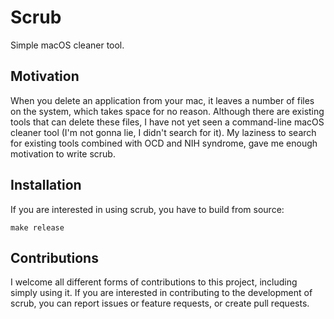 # Scrub

Simple macOS cleaner tool.

## Motivation

When you delete an application from your mac, it leaves a number of files on
the system, which takes space for no reason. Although there are existing tools
that can delete these files, I have not yet seen a command-line macOS cleaner
tool (I'm not gonna lie, I didn't search for it). My laziness to search for
existing tools combined with OCD and NIH syndrome, gave me enough motivation
to write scrub.

## Installation

If you are interested in using scrub, you have to build from source:
```
make release
```

## Contributions

I welcome all different forms of contributions to this project, including
simply using it. If you are interested in contributing to the development of
scrub, you can report issues or feature requests, or create pull requests.
